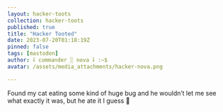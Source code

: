 ```yaml
---
layout: hacker-toots
collection: hacker-toots
published: true
title: "Hacker Tooted"
date: 2023-07-20T01:18:19Z
pinned: false
tags: [mastodon]
author: ⸸ commander ░ nova ⸸ :~$
avatar: /assets/media_attachments/hacker-nova.png

---
```


<p>Found my cat eating some kind of huge bug and he wouldn’t let me see what exactly it was, but he ate it I guess 🤣</p>


